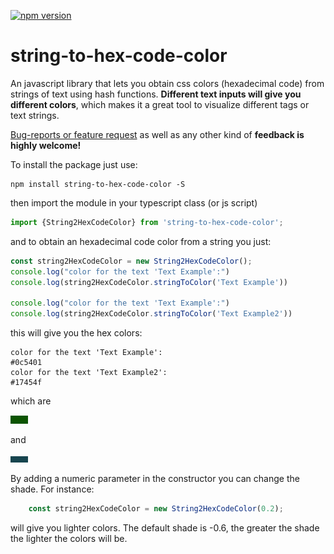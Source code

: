 [![npm version](https://badge.fury.io/js/string-to-hex-code-color.svg)](https://badge.fury.io/js/string-to-hex-code-color)

string-to-hex-code-color
===========

An javascript library that lets you obtain css colors (hexadecimal code) from strings of text using hash functions. **Different text inputs will give you different colors**, which makes it a great tool to visualize different tags or text strings. 

[Bug-reports or feature request](https://github.com/HugoJBello/string-to-hex-code-color/issues) as well as any other kind of **feedback is highly welcome!**

To install the package just use:

```
npm install string-to-hex-code-color -S
```


then import the module in your typescript class (or js script)

```typescript
import {String2HexCodeColor} from 'string-to-hex-code-color';
```

and to obtain an hexadecimal code color from a string you just:


```typescript
const string2HexCodeColor = new String2HexCodeColor();
console.log("color for the text 'Text Example':")
console.log(string2HexCodeColor.stringToColor('Text Example'))

console.log("color for the text 'Text Example':")
console.log(string2HexCodeColor.stringToColor('Text Example2'))
```

this will give you the hex colors: 

```
color for the text 'Text Example':
#0c5401
color for the text 'Text Example2':
#17454f
```

which are

![](https://raw.githubusercontent.com/HugoJBello/string-to-hex-code-color/master/screenshots/str2col1TextExample.png)

and 

![](https://raw.githubusercontent.com/HugoJBello/string-to-hex-code-color/master/screenshots/str2col1TextExample2.png)


By adding a numeric parameter in the constructor you can change the shade. For instance:

```typescript
    const string2HexCodeColor = new String2HexCodeColor(0.2);
```

will give you lighter colors. The default shade is -0.6, the greater the shade the lighter the colors will be.
